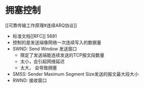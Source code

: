 # 拥塞控制

[[可靠传输工作原理#连续ARQ协议]]

- 标准文档[[RFC]] 5681
- 控制的是发送端像网络一次连续写入的数据量
- SWND: Send Window 发送窗口
  - 限定了发送端能连续发送的TCP报文段数量
  - 太小，会引起网络延迟
  - 太大， 会导致拥塞
- SMSS: Sender Maximum Segment Size发送的报文最大段大小
- RWND: 接收窗口